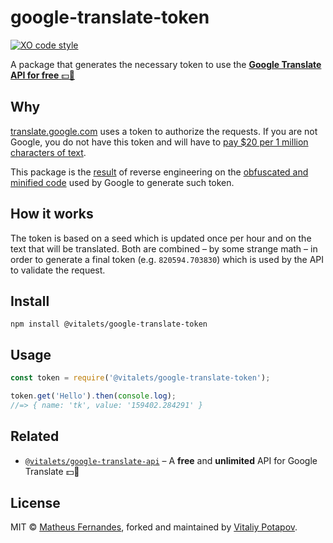 # google-translate-token 
[![XO code style](https://img.shields.io/badge/code_style-XO-5ed9c7.svg)](https://github.com/sindresorhus/xo) 

A package that generates the necessary token to use the [**Google Translate API for free** :dollar::no_entry_sign:](https://github.com/vitalets/google-translate-api)

## Why

[translate.google.com](https://translate.google.com) uses a token to authorize the requests. If you are not Google, you do not have this token and will have to [pay $20 per 1 million characters of text](https://cloud.google.com/translate/v2/pricing).

This package is the [result](https://github.com/vitalets/google-translate-token/blob/master/index.js#L12-110) of reverse engineering on the [obfuscated and minified code](https://translate.google.com/translate/releases/twsfe_w_20160620_RC00/r/js/desktop_module_main.js) used by Google to generate such token.

## How it works

The token is based on a seed which is updated once per hour and on the text that will be translated. Both are combined – by some strange math – in order to generate a final token (e.g. `820594.703830`) which is used by the API to validate the request. 


## Install

```
npm install @vitalets/google-translate-token
```

## Usage

``` js
const token = require('@vitalets/google-translate-token');

token.get('Hello').then(console.log);
//=> { name: 'tk', value: '159402.284291' }
```

## Related

- [`@vitalets/google-translate-api`](https://github.com/vitalets/google-translate-api) – A **free** and **unlimited** API for Google Translate :dollar::no_entry_sign:

## License

MIT © [Matheus Fernandes](http://matheus.top), forked and maintained by [Vitaliy Potapov](https://github.com/vitalets).